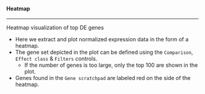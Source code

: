 #### Heatmap
------------

Heatmap visualization of top DE genes

- Here we extract and plot normalized expression data in the form
  of a heatmap.
- The gene set depicted in the plot can be defined using the
  `Comparison`, `Effect class` & `Filters` controls.
  - If the number of genes is too large, only the top 100 are
    shown in the plot.
- Genes found in the `Gene scratchpad` are labeled red on the
  side of the heatmap.

